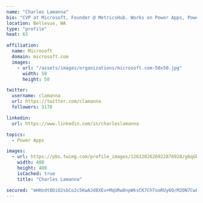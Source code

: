 ```yaml
---
name: "Charles Lamanna"
bio: "CVP at Microsoft, Founder @ MetricsHub. Works on Power Apps, Power Automate, Power Virtual Agent, Common Data Service and Dynamics 365."
location: Bellevue, WA
type: "profile"
heat: 65

affiliation:
  name: Microsoft
  domain: microsoft.com
  images:
    - url: "/assets/images/organizations/microsoft.com-50x50.jpg"
      width: 50
      height: 50

twitter:
  username: clamanna
  url: https://twitter.com/clamanna
  followers: 3170

linkedin:
  url: https://www.linkedin.com/in/charleslamanna

topics:
  - Power Apps

images:
  - url: https://pbs.twimg.com/profile_images/1263202626922876928/g6qGbHZ-_400x400.jpg
    width: 400
    height: 400
    isCached: true
    title: "Charles Lamanna"

secured: "mHHzdt8DiO2sbCo2c5KwAJd8XEu+MqURw8npWksCK7ChTooRUy6O/M2ON7CwLsGxRvlc8VdW0NwTf3IU6hEwdFsztr0rIvfMjrwAIPH19+hyuPx6MPt+bzVRdjlNBvC/2BxzHoN2DntYoF9ZVDzOVL2IbDkF0qiW6MSSzIR/lQtNwI44kacj4NRUqZ38pKkqYImxE704npIaoIts3HxeBSjCdnp9AevhxuZbnzvZcPDst3CIPcdoy/COWV5y731A3VM7azxSaMTSKvLpA/wtxGJeXBFC0WuY8M6f4xjWZzbohRrqMzvIE2yXiI8es26Xz2+csmcf3NQyB6VXw4NBw27yfxk+RP0lnxNwIyjC5IP/G58AzKDTRuvELv77vim7p3BqAPOiQlvfe2B9HksS0svezIHWQ+H2o5rjJ80CZ2U=;7vYUXVdB5SuG5/+ltA9BSQ=="
---
```


